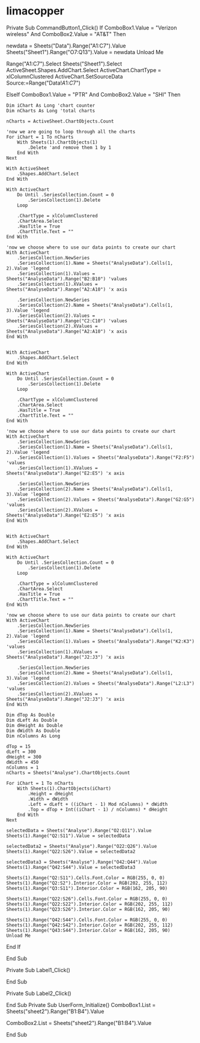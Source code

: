 limacopper
==========
Private Sub CommandButton1_Click()
If ComboBox1.Value = "Verizon wireless" And ComboBox2.Value = "AT&T" Then

    

newdata = Sheets("Data").Range("A1:C7").Value
Sheets("Sheet1").Range("O7:Q13").Value = newdata
Unload Me


Range("A1:C7").Select
    Sheets("Sheet1").Select
    ActiveSheet.Shapes.AddChart.Select
    ActiveChart.ChartType = xlColumnClustered
    ActiveChart.SetSourceData Source:=Range("Data!$A$1:$C$7")

ElseIf ComboBox1.Value = "PTR" And ComboBox2.Value = "SHI" Then



    Dim iChart As Long 'chart counter
    Dim nCharts As Long 'total charts

    nCharts = ActiveSheet.ChartObjects.Count
    
    'now we are going to loop through all the charts
    For iChart = 1 To nCharts
        With Sheets(1).ChartObjects(1)
            .Delete 'and remove them 1 by 1
        End With
    Next
    
    With ActiveSheet
        .Shapes.AddChart.Select
    End With
    
    With ActiveChart
        Do Until .SeriesCollection.Count = 0
            .SeriesCollection(1).Delete
        Loop
        
        .ChartType = xlColumnClustered
        .ChartArea.Select
        .HasTitle = True
        .ChartTitle.Text = ""
    End With
    
    'now we choose where to use our data points to create our chart
    With ActiveChart
        .SeriesCollection.NewSeries
        .SeriesCollection(1).Name = Sheets("AnalyseData").Cells(1, 2).Value 'legend
        .SeriesCollection(1).Values = Sheets("AnalyseData").Range("B2:B10") 'values
        .SeriesCollection(1).XValues = Sheets("AnalyseData").Range("A2:A10") 'x axis
        
        .SeriesCollection.NewSeries
        .SeriesCollection(2).Name = Sheets("AnalyseData").Cells(1, 3).Value 'legend
        .SeriesCollection(2).Values = Sheets("AnalyseData").Range("C2:C10") 'values
        .SeriesCollection(2).XValues = Sheets("AnalyseData").Range("A2:A10") 'x axis
    End With
    
    
    With ActiveChart
        .Shapes.AddChart.Select
    End With
    
    With ActiveChart
        Do Until .SeriesCollection.Count = 0
            .SeriesCollection(1).Delete
        Loop
        
        .ChartType = xlColumnClustered
        .ChartArea.Select
        .HasTitle = True
        .ChartTitle.Text = ""
    End With
    
    'now we choose where to use our data points to create our chart
    With ActiveChart
        .SeriesCollection.NewSeries
        .SeriesCollection(1).Name = Sheets("AnalyseData").Cells(1, 2).Value 'legend
        .SeriesCollection(1).Values = Sheets("AnalyseData").Range("F2:F5") 'values
        .SeriesCollection(1).XValues = Sheets("AnalyseData").Range("E2:E5") 'x axis
        
        .SeriesCollection.NewSeries
        .SeriesCollection(2).Name = Sheets("AnalyseData").Cells(1, 3).Value 'legend
        .SeriesCollection(2).Values = Sheets("AnalyseData").Range("G2:G5") 'values
        .SeriesCollection(2).XValues = Sheets("AnalyseData").Range("E2:E5") 'x axis
    End With
    
    
    With ActiveChart
        .Shapes.AddChart.Select
    End With
    
    With ActiveChart
        Do Until .SeriesCollection.Count = 0
            .SeriesCollection(1).Delete
        Loop
        
        .ChartType = xlColumnClustered
        .ChartArea.Select
        .HasTitle = True
        .ChartTitle.Text = ""
    End With
    
    'now we choose where to use our data points to create our chart
    With ActiveChart
        .SeriesCollection.NewSeries
        .SeriesCollection(1).Name = Sheets("AnalyseData").Cells(1, 2).Value 'legend
        .SeriesCollection(1).Values = Sheets("AnalyseData").Range("K2:K3") 'values
        .SeriesCollection(1).XValues = Sheets("AnalyseData").Range("J2:J3") 'x axis
        
        .SeriesCollection.NewSeries
        .SeriesCollection(2).Name = Sheets("AnalyseData").Cells(1, 3).Value 'legend
        .SeriesCollection(2).Values = Sheets("AnalyseData").Range("L2:L3") 'values
        .SeriesCollection(2).XValues = Sheets("AnalyseData").Range("J2:J3") 'x axis
    End With

    Dim dTop As Double
    Dim dLeft As Double
    Dim dHeight As Double
    Dim dWidth As Double
    Dim nColumns As Long
    
    dTop = 15
    dLeft = 300
    dHeight = 300
    dWidth = 450
    nColumns = 1
    nCharts = Sheets("Analyse").ChartObjects.Count
    
    For iChart = 1 To nCharts
        With Sheets(1).ChartObjects(iChart)
            .Height = dHeight
            .Width = dWidth
            .Left = dLeft + ((iChart - 1) Mod nColumns) * dWidth
            .Top = dTop + Int((iChart - 1) / nColumns) * dHeight
        End With
    Next
    
    selectedData = Sheets("Analyse").Range("O2:Q11").Value
    Sheets(1).Range("Q2:S11").Value = selectedData
    
    selectedData2 = Sheets("Analyse").Range("O22:Q26").Value
    Sheets(1).Range("Q22:S26").Value = selectedData2
    
    selectedData3 = Sheets("Analyse").Range("O42:Q44").Value
    Sheets(1).Range("Q42:S44").Value = selectedData3
    
    Sheets(1).Range("Q2:S11").Cells.Font.Color = RGB(255, 0, 0)
    Sheets(1).Range("Q2:S2").Interior.Color = RGB(202, 255, 112)
    Sheets(1).Range("Q3:S11").Interior.Color = RGB(162, 205, 90)
    
    Sheets(1).Range("Q22:S26").Cells.Font.Color = RGB(255, 0, 0)
    Sheets(1).Range("Q22:S22").Interior.Color = RGB(202, 255, 112)
    Sheets(1).Range("Q23:S26").Interior.Color = RGB(162, 205, 90)
    
    Sheets(1).Range("Q42:S44").Cells.Font.Color = RGB(255, 0, 0)
    Sheets(1).Range("Q42:S42").Interior.Color = RGB(202, 255, 112)
    Sheets(1).Range("Q43:S44").Interior.Color = RGB(162, 205, 90)
    Unload Me

End If

    
End Sub

Private Sub Label1_Click()

End Sub

Private Sub Label2_Click()

End Sub
Private Sub UserForm_Initialize()
ComboBox1.List = Sheets("sheet2").Range("B1:B4").Value

ComboBox2.List = Sheets("sheet2").Range("B1:B4").Value

End Sub
